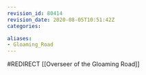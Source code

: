 ```yaml
---
revision_id: 80414
revision_date: 2020-08-05T10:51:42Z
categories:

aliases:
- Gloaming_Road
---
```


#REDIRECT [[Overseer of the Gloaming Road]]